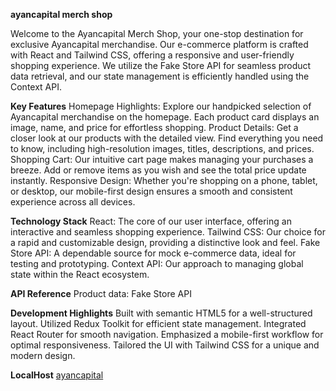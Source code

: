 **ayancapital merch shop**

Welcome to the Ayancapital Merch Shop, your one-stop destination for exclusive Ayancapital merchandise. Our e-commerce platform is crafted with React and Tailwind CSS, offering a responsive and user-friendly shopping experience. We utilize the Fake Store API for seamless product data retrieval, and our state management is efficiently handled using the Context API.

**Key Features**
Homepage Highlights: Explore our handpicked selection of Ayancapital merchandise on the homepage. Each product card displays an image, name, and price for effortless shopping.
Product Details: Get a closer look at our products with the detailed view. Find everything you need to know, including high-resolution images, titles, descriptions, and prices.
Shopping Cart: Our intuitive cart page makes managing your purchases a breeze. Add or remove items as you wish and see the total price update instantly.
Responsive Design: Whether you're shopping on a phone, tablet, or desktop, our mobile-first design ensures a smooth and consistent experience across all devices.

**Technology Stack**
React: The core of our user interface, offering an interactive and seamless shopping experience.
Tailwind CSS: Our choice for a rapid and customizable design, providing a distinctive look and feel.
Fake Store API: A dependable source for mock e-commerce data, ideal for testing and prototyping.
Context API: Our approach to managing global state within the React ecosystem.

**API Reference**
Product data: Fake Store API

**Development Highlights**
Built with semantic HTML5 for a well-structured layout.
Utilized Redux Toolkit for efficient state management.
Integrated React Router for smooth navigation.
Emphasized a mobile-first workflow for optimal responsiveness.
Tailored the UI with Tailwind CSS for a unique and modern design.

**LocalHost**
[ayancapital](http://localhost:3003/)
